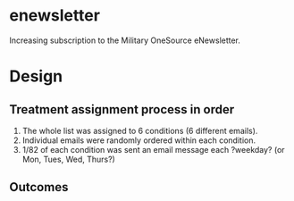 # enewsletter
Increasing subscription to the Military OneSource eNewsletter. 

# Design

## Treatment assignment process in order

  1. The whole list was assigned to 6 conditions (6 different emails). 
  2. Individual emails were randomly ordered within each condition.
  3. 1/82 of each condition was sent an  email message each ?weekday? (or Mon, Tues, Wed, Thurs?) 

## Outcomes
